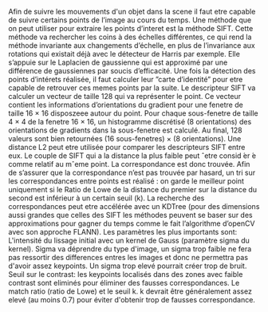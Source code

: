 Afin de suivre les mouvements d'un objet dans la scene il faut etre capable de suivre certains points de l’image au cours du temps. Une méthode que on peut utiliser pour extraire les points d’interet est la méthode SIFT. Cette méthode va rechercher les coins à des échelles différentes, ce qui rend la méthode invariante aux changements d’échelle, en plus de l’invariance aux rotations qui existait déjà avec le détecteur de Harris par exemple. Elle s’appuie sur le Laplacien de gaussienne qui est approximé par une différence de gaussiennes par soucis d’efficacité. Une fois la détection des points d’intérets réalisée, il faut calculer leur ”carte d’identité” pour etre capable de retrouver ces memes points par la suite. Le descripteur SIFT va calculer un vecteur de taille 128 qui va représenter le point. Ce vecteur contient les informations d’orientations du gradient pour une fenetre de taille 16 × 16 disposzeee autour du point.
Pour chaque sous-fenetre de taille 4 × 4 de la fenetre 16 × 16, un histogramme discrétisé (8 orientations) des orientations de gradients dans la sous-fenetre est calculé.
Au final, 128 valeurs sont bien retournées (16 sous-fenetres) × (8 orientations). Une distance L2 peut etre utilisée pour comparer les descripteurs SIFT entre eux. Le couple de SIFT qui a la distance la plus faible peut ˆetre consid ́er ́e comme relatif au mˆeme point. La correspondance est donc trouvée. Afin de s’assurer que la correspondance n’est pas trouvée par hasard, un tri sur les correspondances entre points est réalisé : on garde le meilleur point uniquement si le Ratio de Lowe de la distance du premier
sur la distance du second est inférieur à un certain seuil (k). La recherche des correspondances peut etre accélérée avec un KDTree (pour des dimensions aussi grandes que celles des SIFT les méthodes peuvent se baser sur des approximations pour gagner du temps comme le fait l’algorithme d’openCV avec son approche FLANN).
 Les paramètres les plus importants sont:
L'intensité du lissage initial avec un kernel de Gauss (paramètre sigma du kernel).  Sigma va déprendre du type d'image, un sigma trop faible ne fera pas ressortir des differences entres les images et donc ne permettra pas d'avoir assez keypoints. Un sigma trop elevé pourrait créer trop de bruit.
Seuil sur le contrast: les keypoints localisés dans des zones avec faible contrast sont eliminés pour éliminer des fausses correspondances.
Le match ratio (ratio de Lowe) et le seuil k. k devrait être généralement assez elevé (au moins 0.7) pour éviter d'obtenir trop de fausses correspondance.
